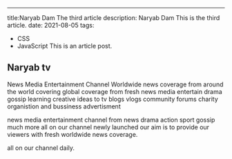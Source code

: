 ---
title:Naryab Dam The third article
description: Naryab Dam This is the third article.
date: 2021-08-05
tags:
  - CSS
  - JavaScript
This is an article post.

## Naryab tv 

News Media Entertainment Channel 
Worldwide news coverage from around the world covering global coverage from fresh news media
entertain drama gossip learning creative ideas to tv blogs vlogs community forums charity organistion and bussiness advertisment 

news media entertainment channel from news drama action sport gossip much more all on our channel newly launched our aim is to provide our viewers with fresh worldwide news coverage.

all on our channel daily.
